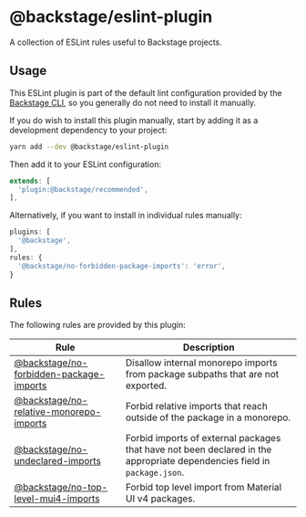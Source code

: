 # @backstage/eslint-plugin

A collection of ESLint rules useful to Backstage projects.

## Usage

This ESLint plugin is part of the default lint configuration provided by the [Backstage CLI](https://www.npmjs.com/package/@backstage/cli), so you generally do not need to install it manually.

If you do wish to install this plugin manually, start by adding it as a development dependency to your project:

```sh
yarn add --dev @backstage/eslint-plugin
```

Then add it to your ESLint configuration:

```js
extends: [
  'plugin:@backstage/recommended',
],
```

Alternatively, if you want to install in individual rules manually:

```js
plugins: [
  '@backstage',
],
rules: {
  '@backstage/no-forbidden-package-imports': 'error',
}
```

## Rules

The following rules are provided by this plugin:

| Rule                                                                                    | Description                                                                                                              |
| --------------------------------------------------------------------------------------- | ------------------------------------------------------------------------------------------------------------------------ |
| [@backstage/no-forbidden-package-imports](./docs/rules/no-forbidden-package-imports.md) | Disallow internal monorepo imports from package subpaths that are not exported.                                          |
| [@backstage/no-relative-monorepo-imports](./docs/rules/no-relative-monorepo-imports.md) | Forbid relative imports that reach outside of the package in a monorepo.                                                 |
| [@backstage/no-undeclared-imports](./docs/rules/no-undeclared-imports.md)               | Forbid imports of external packages that have not been declared in the appropriate dependencies field in `package.json`. |
| [@backstage/no-top-level-mui4-imports](./docs/rules/no-top-level-mui4-imports.md)       | Forbid top level import from Material UI v4 packages.                                                                    |

